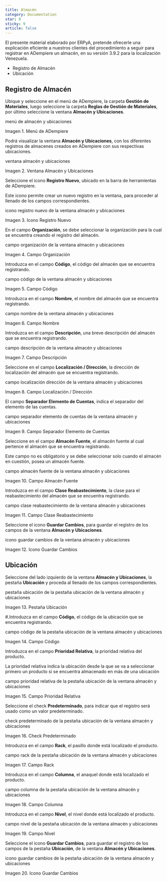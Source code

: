 ```yaml
---
title: Almacén
category: Documentation
star: 9
sticky: 9
article: false
---
```


El presente material elaborado por ERPyA, pretende ofrecerle una explicación eficiente a nuestros clientes del procedimiento a seguir para registrar en ADempiere un almacén, en su versión 3.9.2 para la localización Venezuela.

- Registro de Almacén
- Ubicación

## Registro de Almacén

Ubique y seleccione en el menú de ADempiere, la carpeta **Gestión de Materiales**, luego seleccione la carpeta **Reglas de Gestión de Materiales**, por último seleccione la ventana **Almacén y Ubicaciones**.

menú de almacén y ubicaciones

Imagen 1. Menú de ADempiere

Podrá visualizar la ventana **Almacén y Ubicaciones**, con los diferentes registros de almacenes creados en ADempiere con sus respectivas ubicaciones.

ventana almacén y ubicaciones

Imagen 2. Ventana Almacén y Ubicaciones

Seleccione el icono **Registro Nuevo**, ubicado en la barra de herramientas de ADempiere.

Este icono permite crear un nuevo registro en la ventana, para proceder al llenado de los campos correspondientes.

icono registro nuevo de la ventana almacén y ubicaciones

Imagen 3. Icono Registro Nuevo

En el campo **Organización**, se debe seleccionar la organización para la cual se encuentra creando el registro del almacén.

campo organización de la ventana almacén y ubicaciones

Imagen 4. Campo Organización

Introduzca en el campo **Código**, el código del almacén que se encuentra registrando.

campo código de la ventana almacén y ubicaciones

Imagen 5. Campo Código

Introduzca en el campo **Nombre**, el nombre del almacén que se encuentra registrando.

campo nombre de la ventana almacén y ubicaciones

Imagen 6. Campo Nombre

Introduzca en el campo **Descripción**, una breve descripción del almacén que se encuentra registrando.

campo descripción de la ventana almacén y ubicaciones

Imagen 7. Campo Descripción

Seleccione en el campo **Localización / Dirección**, la dirección de localización del almacén que se encuentra registrando.

campo localización dirección de la ventana almacén y ubicaciones

Imagen 8. Campo Localización / Dirección

El campo **Separador Elemento de Cuentas**, indica el separador del elemento de las cuentas.

campo separador elemento de cuentas de la ventana almacén y ubicaciones

Imagen 9. Campo Separador Elemento de Cuentas

Seleccione en el campo **Almacén Fuente**, el almacén fuente al cual pertence el almacén que se encuentra registrando.

Este campo no es obligatorio y se debe seleccionar solo cuando el almacén en cuestión, posea un almacén fuente.

campo almacén fuente de la ventana almacén y ubicaciones

Imagen 10. Campo Almacén Fuente

Introduzca en el campo **Clase Reabastecimiento**, la clase para el reabastecimiento del almacén que se encuentra registrando.

campo clase reabastecimiento de la ventana almacén y ubicaciones

Imagen 11. Campo Clase Reabastecimiento

Seleccione el icono **Guardar Cambios**, para guardar el registro de los campos de la ventana **Almacén y Ubicaciones**.

icono guardar cambios de la ventana almacén y ubicaciones

Imagen 12. Icono Guardar Cambios

## Ubicación

Seleccione del lado izquierdo de la ventana **Almacén y Ubicaciones**, la pestaña **Ubicación** y proceda al llenado de los campos correspondientes.

pestaña ubicación de la pestaña ubicación de la ventana almacén y ubicaciones

Imagen 13. Pestaña Ubicación

#.Introduzca en el campo **Código**, el código de la ubicación que se encuentra registrando.

campo código de la pestaña ubicación de la ventana almacén y ubicaciones

Imagen 14. Campo Código

Introduzca en el campo **Prioridad Relativa**, la prioridad relativa del producto.

La prioridad relativa indica la ubicación desde la que se va a seleccionar primero un producto si se encuentra almacenado en más de una ubicación

campo prioridad relativa de la pestaña ubicación de la ventana almacén y ubicaciones

Imagen 15. Campo Prioridad Relativa

Seleccione el check **Predeterminado**, para indicar que el registro será usado como un valor predeterminado.

check predeterminado de la pestaña ubicación de la ventana almacén y ubicaciones

Imagen 16. Check Predeterminado

Introduzca en el campo **Rack**, el pasillo donde está localizado el producto.

campo rack de la pestaña ubicación de la ventana almacén y ubicaciones

Imagen 17. Campo Rack

Introduzca en el campo **Columna**, el anaquel donde está localizado el producto.

campo columna de la pestaña ubicación de la ventana almacén y ubicaciones

Imagen 18. Campo Columna

Introduzca en el campo **Nivel**, el nivel donde está localizado el producto.

campo nivel de la pestaña ubicación de la ventana almacén y ubicaciones

Imagen 19. Campo Nivel

Seleccione el icono **Guardar Cambios**, para guardar el registro de los campos de la pestaña **Ubicación**, de la ventana **Almacén y Ubicaciones**.

icono guardar cambios de la pestaña ubicación de la ventana almacén y ubicaciones

Imagen 20. Icono Guardar Cambios